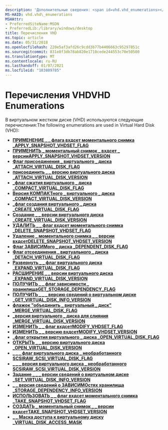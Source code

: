 ```yaml
---
description: 'Дополнительные сведения: <span id=vhd.vhd_enumerations></span> перечисления VHD'
MS-HAID: vhd.vhd\_enumerations
MSHAttr:
- PreferredSiteName:MSDN
- PreferredLib:/library/windows/desktop
title: Перечисления VHD
ms.topic: article
ms.date: 05/31/2018
ms.openlocfilehash: 220e5af3afd26c9cdd3b77b4406663c95297851c
ms.sourcegitcommit: 831e8f3db78ab820e1710cede244553c70e50500
ms.translationtype: MT
ms.contentlocale: ru-RU
ms.lasthandoff: 01/07/2021
ms.locfileid: "103809785"
---
```

# <a name="span-idvhdvhd_enumerationsspanvhd-enumerations"></a><span data-ttu-id="dbcaa-103"><span id="vhd.vhd_enumerations"></span>Перечисления VHD</span><span class="sxs-lookup"><span data-stu-id="dbcaa-103"><span id="vhd.vhd_enumerations"></span>VHD Enumerations</span></span>

<span data-ttu-id="dbcaa-104">В виртуальном жестком диске (VHD) используются следующие перечисления:</span><span class="sxs-lookup"><span data-stu-id="dbcaa-104">The following enumerations are used in Virtual Hard Disk (VHD):</span></span>

-   [<span data-ttu-id="dbcaa-105">**ПРИМЕНЕНИЕ \_ \_ флага вхдсет моментального снимка \_**</span><span class="sxs-lookup"><span data-stu-id="dbcaa-105">**APPLY\_SNAPSHOT\_VHDSET\_FLAG**</span></span>](/windows/win32/api/virtdisk/ne-virtdisk-apply_snapshot_vhdset_flag)
-   [<span data-ttu-id="dbcaa-106">**ПРИМЕНИТЬ \_ моментальный снимок \_ вхдсет \_ версии**</span><span class="sxs-lookup"><span data-stu-id="dbcaa-106">**APPLY\_SNAPSHOT\_VHDSET\_VERSION**</span></span>](/windows/win32/api/virtdisk/ne-virtdisk-apply_snapshot_vhdset_version)
-   [<span data-ttu-id="dbcaa-107">**Флаг присоединения \_ виртуального \_ диска \_**</span><span class="sxs-lookup"><span data-stu-id="dbcaa-107">**ATTACH\_VIRTUAL\_DISK\_FLAG**</span></span>](/windows/win32/api/virtdisk/ne-virtdisk-attach_virtual_disk_flag)
-   [<span data-ttu-id="dbcaa-108">**присоединить \_ \_ версию виртуального диска \_**</span><span class="sxs-lookup"><span data-stu-id="dbcaa-108">**ATTACH\_VIRTUAL\_DISK\_VERSION**</span></span>](/windows/win32/api/virtdisk/ne-virtdisk-attach_virtual_disk_version)
-   [<span data-ttu-id="dbcaa-109">**\_флаг сжатия виртуального \_ диска \_**</span><span class="sxs-lookup"><span data-stu-id="dbcaa-109">**COMPACT\_VIRTUAL\_DISK\_FLAG**</span></span>](/windows/win32/api/virtdisk/ne-virtdisk-compact_virtual_disk_flag)
-   [<span data-ttu-id="dbcaa-110">**Версия КОМПАКТного \_ виртуального \_ диска \_**</span><span class="sxs-lookup"><span data-stu-id="dbcaa-110">**COMPACT\_VIRTUAL\_DISK\_VERSION**</span></span>](/windows/win32/api/virtdisk/ne-virtdisk-compact_virtual_disk_version)
-   [<span data-ttu-id="dbcaa-111">**\_флаг создания виртуального \_ диска \_**</span><span class="sxs-lookup"><span data-stu-id="dbcaa-111">**CREATE\_VIRTUAL\_DISK\_FLAG**</span></span>](/windows/win32/api/virtdisk/ne-virtdisk-create_virtual_disk_flag)
-   [<span data-ttu-id="dbcaa-112">**Создание \_ \_ версии виртуального диска \_**</span><span class="sxs-lookup"><span data-stu-id="dbcaa-112">**CREATE\_VIRTUAL\_DISK\_VERSION**</span></span>](/windows/win32/api/virtdisk/ne-virtdisk-create_virtual_disk_version)
-   [<span data-ttu-id="dbcaa-113">**УДАЛИТЬ \_ \_ флаг вхдсет моментального снимка \_**</span><span class="sxs-lookup"><span data-stu-id="dbcaa-113">**DELETE\_SNAPSHOT\_VHDSET\_FLAG**</span></span>](/windows/win32/api/virtdisk/ne-virtdisk-delete_snapshot_vhdset_flag)
-   [<span data-ttu-id="dbcaa-114">**Удаление \_ моментального снимка \_ \_ версии вхдсет**</span><span class="sxs-lookup"><span data-stu-id="dbcaa-114">**DELETE\_SNAPSHOT\_VHDSET\_VERSION**</span></span>](/windows/win32/api/virtdisk/ne-virtdisk-delete_snapshot_vhdset_version)
-   [<span data-ttu-id="dbcaa-115">**Флаг ЗАВИСИМого \_ диска \_**</span><span class="sxs-lookup"><span data-stu-id="dbcaa-115">**DEPENDENT\_DISK\_FLAG**</span></span>](/windows/win32/api/virtdisk/ne-virtdisk-dependent_disk_flag)
-   [<span data-ttu-id="dbcaa-116">**Флаг отсоединения \_ виртуального \_ диска \_**</span><span class="sxs-lookup"><span data-stu-id="dbcaa-116">**DETACH\_VIRTUAL\_DISK\_FLAG**</span></span>](/windows/win32/api/virtdisk/ne-virtdisk-detach_virtual_disk_flag)
-   [<span data-ttu-id="dbcaa-117">**Развернуть \_ \_ флаг виртуального диска \_**</span><span class="sxs-lookup"><span data-stu-id="dbcaa-117">**EXPAND\_VIRTUAL\_DISK\_FLAG**</span></span>](/windows/win32/api/virtdisk/ne-virtdisk-expand_virtual_disk_flag)
-   [<span data-ttu-id="dbcaa-118">**РАСШИРЕНИЕ \_ \_ версии виртуального диска \_**</span><span class="sxs-lookup"><span data-stu-id="dbcaa-118">**EXPAND\_VIRTUAL\_DISK\_VERSION**</span></span>](/windows/win32/api/virtdisk/ne-virtdisk-expand_virtual_disk_version)
-   [<span data-ttu-id="dbcaa-119">**ПОЛУЧИТЬ \_ \_ флаг зависимости \_ хранилища**</span><span class="sxs-lookup"><span data-stu-id="dbcaa-119">**GET\_STORAGE\_DEPENDENCY\_FLAG**</span></span>](/windows/win32/api/virtdisk/ne-virtdisk-get_storage_dependency_flag)
-   [<span data-ttu-id="dbcaa-120">**ПОЛУЧИТЬ \_ \_ \_ версию сведений о виртуальном диске \_**</span><span class="sxs-lookup"><span data-stu-id="dbcaa-120">**GET\_VIRTUAL\_DISK\_INFO\_VERSION**</span></span>](/windows/win32/api/virtdisk/ne-virtdisk-get_virtual_disk_info_version)
-   [<span data-ttu-id="dbcaa-121">**флажок "объединить \_ виртуальный \_ диск" \_**</span><span class="sxs-lookup"><span data-stu-id="dbcaa-121">**MERGE\_VIRTUAL\_DISK\_FLAG**</span></span>](/windows/win32/api/virtdisk/ne-virtdisk-merge_virtual_disk_flag)
-   [<span data-ttu-id="dbcaa-122">**\_версия виртуального \_ диска для слияния \_**</span><span class="sxs-lookup"><span data-stu-id="dbcaa-122">**MERGE\_VIRTUAL\_DISK\_VERSION**</span></span>](/windows/win32/api/virtdisk/ne-virtdisk-merge_virtual_disk_version)
-   [<span data-ttu-id="dbcaa-123">**ИЗМЕНИТЬ \_ \_ флаг вхдсет**</span><span class="sxs-lookup"><span data-stu-id="dbcaa-123">**MODIFY\_VHDSET\_FLAG**</span></span>](/windows/win32/api/virtdisk/ne-virtdisk-modify_vhdset_flag)
-   [<span data-ttu-id="dbcaa-124">**ИЗМЕНИТЬ \_ \_ версию вхдсет**</span><span class="sxs-lookup"><span data-stu-id="dbcaa-124">**MODIFY\_VHDSET\_VERSION**</span></span>](/windows/win32/api/virtdisk/ne-virtdisk-modify_vhdset_version)
-   [<span data-ttu-id="dbcaa-125">**\_флаг открытия виртуального \_ диска \_**</span><span class="sxs-lookup"><span data-stu-id="dbcaa-125">**OPEN\_VIRTUAL\_DISK\_FLAG**</span></span>](/windows/win32/api/virtdisk/ne-virtdisk-open_virtual_disk_flag)
-   [<span data-ttu-id="dbcaa-126">**ОТКРЫТЬ \_ \_ версию виртуального диска \_**</span><span class="sxs-lookup"><span data-stu-id="dbcaa-126">**OPEN\_VIRTUAL\_DISK\_VERSION**</span></span>](/windows/win32/api/virtdisk/ne-virtdisk-open_virtual_disk_version)
-   [<span data-ttu-id="dbcaa-127">**\_ \_ \_ флаг виртуального диска \_ необработанного SCSI**</span><span class="sxs-lookup"><span data-stu-id="dbcaa-127">**RAW\_SCSI\_VIRTUAL\_DISK\_FLAG**</span></span>](/windows/win32/api/virtdisk/ne-virtdisk-raw_scsi_virtual_disk_flag)
-   [<span data-ttu-id="dbcaa-128">**\_ \_ \_ версия виртуального диска \_ необработанного SCSI**</span><span class="sxs-lookup"><span data-stu-id="dbcaa-128">**RAW\_SCSI\_VIRTUAL\_DISK\_VERSION**</span></span>](/windows/win32/api/virtdisk/ne-virtdisk-raw_scsi_virtual_disk_version)
-   [<span data-ttu-id="dbcaa-129">**Задание \_ \_ \_ версии сведений о виртуальном диске \_**</span><span class="sxs-lookup"><span data-stu-id="dbcaa-129">**SET\_VIRTUAL\_DISK\_INFO\_VERSION**</span></span>](/windows/win32/api/virtdisk/ne-virtdisk-set_virtual_disk_info_version)
-   [<span data-ttu-id="dbcaa-130">**\_ \_ версия сведений о ЗАВИСИМОстях хранилища \_**</span><span class="sxs-lookup"><span data-stu-id="dbcaa-130">**STORAGE\_DEPENDENCY\_INFO\_VERSION**</span></span>](/windows/win32/api/virtdisk/ne-virtdisk-storage_dependency_info_version)
-   [<span data-ttu-id="dbcaa-131">**ИСПОЛЬЗОВАТЬ \_ \_ флаг вхдсет моментального снимка \_**</span><span class="sxs-lookup"><span data-stu-id="dbcaa-131">**TAKE\_SNAPSHOT\_VHDSET\_FLAG**</span></span>](/windows/win32/api/virtdisk/ne-virtdisk-take_snapshot_vhdset_flag)
-   [<span data-ttu-id="dbcaa-132">**СОЗДАТЬ \_ моментальный снимок \_ \_ версии вхдсет**</span><span class="sxs-lookup"><span data-stu-id="dbcaa-132">**TAKE\_SNAPSHOT\_VHDSET\_VERSION**</span></span>](/windows/win32/api/virtdisk/ne-virtdisk-take_snapshot_vhdset_version)
-   [<span data-ttu-id="dbcaa-133">**\_ \_ Маска доступа к виртуальному диску \_**</span><span class="sxs-lookup"><span data-stu-id="dbcaa-133">**VIRTUAL\_DISK\_ACCESS\_MASK**</span></span>](/openspecs/windows_protocols/ms-vds/4fa2f54d-00b3-4cd9-b673-a6b8d64ed57f)

 

 
